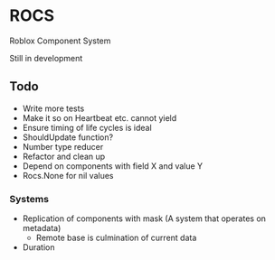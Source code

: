 # ROCS
Roblox Component System

Still in development

## Todo
- Write more tests
- Make it so on Heartbeat etc. cannot yield
- Ensure timing of life cycles is ideal
- ShouldUpdate function?
- Number type reducer
- Refactor and clean up
- Depend on components with field X and value Y 
- Rocs.None for nil values

### Systems
- Replication of components with mask (A system that operates on metadata)
  - Remote base is culmination of current data
- Duration